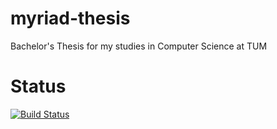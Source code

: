 myriad-thesis
=============

Bachelor's Thesis for my studies in Computer Science at TUM

Status
======
[![Build Status](https://travis-ci.org/ludwigschubert/myriad-thesis.png)](https://travis-ci.org/ludwigschubert/myriad-thesis)
